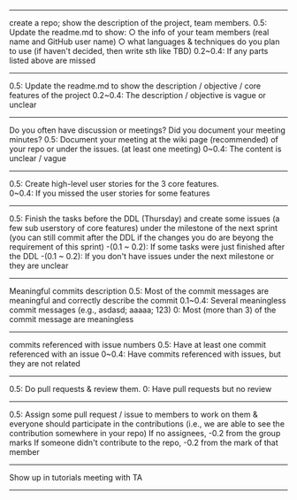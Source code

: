 
********************************************************************************************************
create a repo; show the description of the project, team members.
0.5: Update the readme.md to show: 
       ○ the info of your team members (real name and GitHub user name)
       ○ what languages & techniques do you plan to use (if haven't decided, then write sth like TBD)
0.2~0.4: If any parts listed above are missed

********************************************************************************************************

0.5: Update the readme.md to show the description / objective / core features of the project
0.2~0.4: The description / objective is vague or unclear

********************************************************************************************************

Do you often have discussion or meetings? Did you document your meeting minutes?
0.5: Document your meeting at the wiki page (recommended) of your repo or under the issues. (at least one meeting)
0~0.4: The content is unclear / vague

********************************************************************************************************

0.5: Create high-level user stories for the 3 core features.  
0~0.4: If you missed the user stories for some features

********************************************************************************************************

0.5: Finish the tasks before the DDL (Thursday) and 
create some issues (a few sub userstory of core features) under the milestone of the next sprint
(you can still commit after the DDL if the changes you do are beyong the requirement of this sprint)
-(0.1 ~ 0.2): If some tasks were just finished after the DDL 
-(0.1 ~ 0.2): If you don't have issues under the next milestone or they are unclear

********************************************************************************************************

Meaningful commits description
0.5: Most of the commit messages are meaningful and correctly describe the commit
0.1~0.4: Several meaningless commit messages (e.g., asdasd; aaaaa; 123)
0: Most (more than 3) of the commit message are meaningless

********************************************************************************************************

commits referenced with issue numbers
0.5: Have at least one commit referenced with an issue
0~0.4: Have commits referenced with issues, but they are not related

********************************************************************************************************

0.5: Do pull requests & review them.
0: Have pull requests but no review

********************************************************************************************************

0.5: Assign some pull request / issue to members to work on them
      & everyone should participate in the contributions (i.e., we are able to see the contribution somewhere in your repo)
If no assignees, -0.2 from the group marks
If someone didn't contribute to the repo, -0.2 from the mark of that member

********************************************************************************************************
Show up in tutorials meeting with TA
********************************************************************************************************
